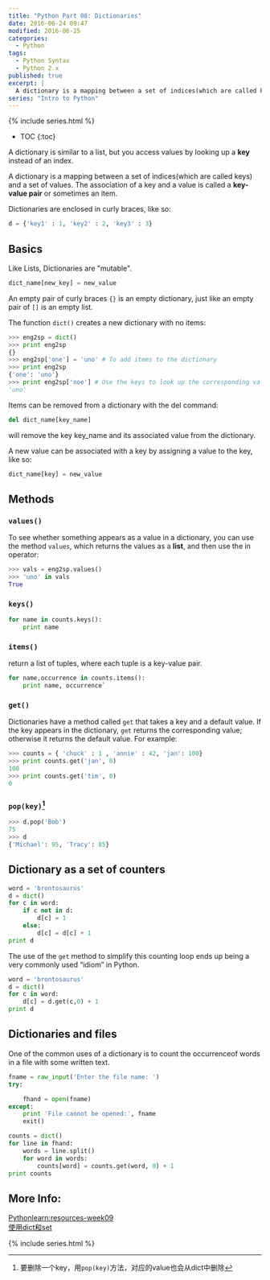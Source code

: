 ```yaml
---
title: "Python Part 08: Dictionaries"
date: 2016-06-24 09:47
modified: 2016-06-25
categories:
  - Python
tags:
  - Python Syntax
  - Python 2.x
published: true
excerpt: |
  A dictionary is a mapping between a set of indices(which are called keys) and a set of values.  
series: "Intro to Python"	
---
```

{% include series.html %}

* TOC
{:toc}

A dictionary is similar to a list, but you access values by looking up a **key** instead of an index.  

A dictionary is a mapping between a set of indices(which are called keys) and a set of values. The association of a key and a value is called a **key-value pair** or sometimes an item.  

Dictionaries are enclosed in curly braces, like so:

```python
d = {'key1' : 1, 'key2' : 2, 'key3' : 3}
```

## Basics

Like Lists, Dictionaries are "mutable". 

```python
dict_name[new_key] = new_value
```

An empty pair of curly braces `{}` is an empty dictionary, just like an empty pair of `[]` is an empty list.  

The function `dict()` creates a new dictionary with no items: 

```python
>>> eng2sp = dict()
>>> print eng2sp
{}
>>> eng2sp['one'] = 'uno' # To add items to the dictionary
>>> print eng2sp
{'one': 'uno'}
>>> print eng2sp['noe'] # Use the keys to look up the corresponding values
'uno'
```

Items can be removed from a dictionary with the del command:  

```python
del dict_name[key_name]
```

will remove the key key_name and its associated value from the dictionary.  

A new value can be associated with a key by assigning a value to the key, like so:  

```python
dict_name[key] = new_value
```

## Methods

### `values()`

To see whether something appears as a value in a dictionary, you can use the method `values`, which returns the values as a **list**, and then use the in operator:

```python
>>> vals = eng2sp.values()
>>> 'uno' in vals
True
```

### `keys()`

```python
for name in counts.keys():
    print name
```

### `items()`

return a list of tuples, where each tuple is a key-value pair.

```python
for name,occurrence in counts.items():
    print name, occurrence`
```

### `get()`

Dictionaries have a method called `get` that takes a key and a default value. If the key appears in the dictionary, `get` returns the corresponding value; otherwise it returns the default value. For example:

```python
>>> counts = { 'chuck' : 1 , 'annie' : 42, 'jan': 100}
>>> print counts.get('jan', 0)
100
>>> print counts.get('tim', 0)
0
```

### `pop(key)`[^1]

```python
>>> d.pop('Bob')
75
>>> d
{'Michael': 95, 'Tracy': 85}
```

## Dictionary as a set of counters

```python
word = 'brontosaurus'
d = dict()
for c in word:
    if c not in d:
        d[c] = 1
    else:
        d[c] = d[c] + 1
print d
```

The use of the `get` method to simplify this counting loop ends up being a very commonly used “idiom” in Python.

```python
word = 'brontosaurus'
d = dict()
for c in word:
    d[c] = d.get(c,0) + 1
print d
```

## Dictionaries and files

One of the common uses of a dictionary is to count the occurrenceof words in a file with some written text.

```python
fname = raw_input('Enter the file name: ')
try:

    fhand = open(fname)
except:
    print 'File cannot be opened:', fname
    exit()

counts = dict()
for line in fhand:
    words = line.split()
    for word in words:
        counts[word] = counts.get(word, 0) + 1
print counts
```

## More Info:

[Pythonlearn:resources-week09](https://share.coursera.org/wiki/index.php/Pythonlearn:resources-week09)  
[使用dict和set](http://www.liaoxuefeng.com/wiki/001374738125095c955c1e6d8bb493182103fac9270762a000/0013868193482529754158abf734c00bba97c87f89a263b000)  

{% include series.html %}

[^1]: 要删除一个key，用`pop(key)`方法，对应的value也会从dict中删除
